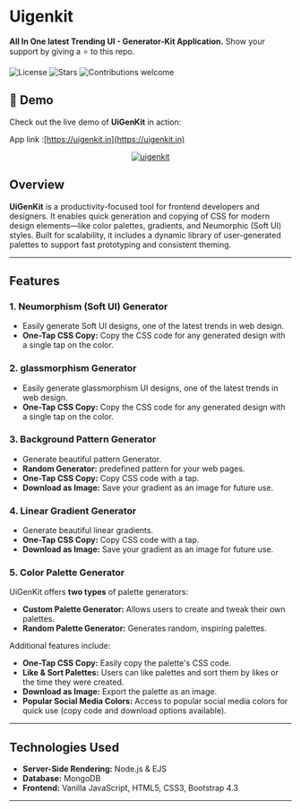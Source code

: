 # Uigenkit
 **All In One latest Trending UI - Generator-Kit Application.**
 Show your support by giving a ⭐ to this repo.

![License](https://img.shields.io/github/license/karthikraji2020/uigenkit)
![Stars](https://img.shields.io/github/stars/karthikraji2020/uigenkit?style=social)
![Contributions welcome](https://img.shields.io/badge/contributions-welcome-brightgreen.svg)

## 📸 Demo

Check out the live demo of **UiGenKit** in action:

App link :[https://uigenkit.in](https://uigenkit.in)
<p align="center">
<a href="./public/images/uigenkit.gif">
<img src="./public/images/uigenkit.gif" alt="uigenkit">
</a>
</p>

## Overview
**UiGenKit** is a productivity-focused tool for frontend developers and designers. It enables quick generation and copying of CSS for modern design elements—like color palettes, gradients, and Neumorphic (Soft UI) styles. Built for scalability, it includes a dynamic library of user-generated palettes to support fast prototyping and consistent theming.

---

## Features

### 1. **Neumorphism (Soft UI) Generator**
- Easily generate Soft UI designs, one of the latest trends in web design.
- **One-Tap CSS Copy:** Copy the CSS code for any generated design with a single tap on the color.

### 2. **glassmorphism  Generator**
- Easily generate glassmorphism UI designs, one of the latest trends in web design.
- **One-Tap CSS Copy:** Copy the CSS code for any generated design with a single tap on the color.

### 3. **Background Pattern Generator**
- Generate beautiful pattern Generator.
- **Random Generator:** predefined pattern for your web pages.
- **One-Tap CSS Copy:** Copy CSS code with a tap.
- **Download as Image:** Save your gradient as an image for future use.


### 4. **Linear Gradient Generator**
- Generate beautiful linear gradients.
- **One-Tap CSS Copy:** Copy CSS code with a tap.
- **Download as Image:** Save your gradient as an image for future use.

### 5. **Color Palette Generator**
   UiGenKit offers **two types** of palette generators:  
   - **Custom Palette Generator:** Allows users to create and tweak their own palettes.
   - **Random Palette Generator:** Generates random, inspiring palettes.
   
   Additional features include:
   - **One-Tap CSS Copy:** Easily copy the palette's CSS code.
   - **Like & Sort Palettes:** Users can like palettes and sort them by likes or the time they were created.
   - **Download as Image:** Export the palette as an image.
   - **Popular Social Media Colors:** Access to popular social media colors for quick use (copy code and download options available).

---
## Technologies Used
- **Server-Side Rendering:** Node.js & EJS
- **Database:** MongoDB
- **Frontend:** Vanilla JavaScript, HTML5, CSS3, Bootstrap 4.3
---



